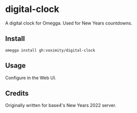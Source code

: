 # digital-clock

A digital clock for Omegga. Used for New Years countdowns.

## Install

`omegga install gh:voximity/digital-clock`

## Usage

Configure in the Web UI.

## Credits

Originally written for base4's New Years 2022 server.
